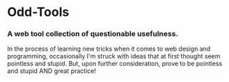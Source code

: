 # Odd-Tools
### A web tool collection of questionable usefulness.

In the process of learning new tricks when it comes to web design and programming, occasionally I'm struck with ideas that at first thought seem pointless and stupid. But, upon further consideration, prove to be pointless and stupid AND great practice!
